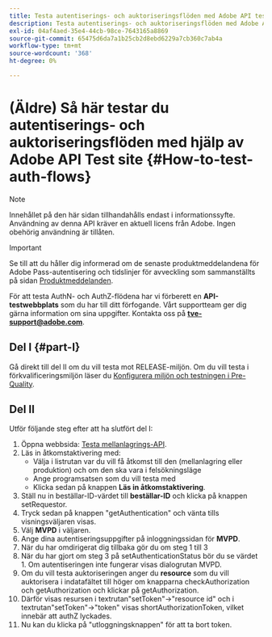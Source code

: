 ```yaml
---
title: Testa autentiserings- och auktoriseringsflöden med Adobe API test site
description: Testa autentiserings- och auktoriseringsflöden med Adobe API test site
exl-id: 04af4aed-35e4-44cb-98ce-7643165a8869
source-git-commit: 65475d6da7a1b25cb2d8ebd6229a7cb360c7ab4a
workflow-type: tm+mt
source-wordcount: '368'
ht-degree: 0%

---
```


# (Äldre) Så här testar du autentiserings- och auktoriseringsflöden med hjälp av Adobe API Test site {#How-to-test-auth-flows}

>[!NOTE]
>
>Innehållet på den här sidan tillhandahålls endast i informationssyfte. Användning av denna API kräver en aktuell licens från Adobe. Ingen obehörig användning är tillåten.

>[!IMPORTANT]
>
> Se till att du håller dig informerad om de senaste produktmeddelandena för Adobe Pass-autentisering och tidslinjer för avveckling som sammanställts på sidan [Produktmeddelanden](/help/authentication/product-announcements.md).

För att testa AuthN- och AuthZ-flödena har vi förberett en **API-testwebbplats** som du har till ditt förfogande. Vårt supportteam ger dig gärna information om sina uppgifter. Kontakta oss på **tve-support@adobe.com**.


## Del I {#part-I}

Gå direkt till del II om du vill testa mot RELEASE-miljön.  Om du vill testa i förkvalificeringsmiljön läser du [Konfigurera miljön och testningen i Pre-Quality](/help/authentication/notes-technical/environments/setting-up-your-environment-and-testing-in-prequal.md).

## Del II

Utför följande steg efter att ha slutfört del I:


1. Öppna webbsida: [Testa mellanlagrings-API](https://sp.auth-staging.adobe.com/apitest/api.html).
1. Läs in åtkomstaktivering med:
   * Välja i listrutan var du vill få åtkomst till den (mellanlagring eller produktion) och om den ska vara i felsökningsläge
   * Ange programsatsen som du vill testa med
   * Klicka sedan på knappen **Läs in åtkomstaktivering**.
1. Ställ nu in beställar-ID-värdet till **beställar-ID** och klicka på knappen setRequestor.
1. Tryck sedan på knappen &quot;getAuthentication&quot; och vänta tills visningsväljaren visas.
1. Välj **MVPD** i väljaren.
1. Ange dina autentiseringsuppgifter på inloggningssidan för **MVPD**.
1. När du har omdirigerat dig tillbaka gör du om steg 1 till 3
1. När du har gjort om steg 3 på setAuthenticationStatus bör du se värdet 1. Om autentiseringen inte fungerar visas dialogrutan MVPD.
1. Om du vill testa auktoriseringen anger du **resource** som du vill auktorisera i indatafältet till höger om knapparna checkAuthorization och getAuthorization och klickar på getAuthorization.
1. Därför visas resursen i textrutan&quot;setToken&quot;-\>&quot;resource id&quot; och i textrutan&quot;setToken&quot;-\>&quot;token&quot; visas shortAuthorizationToken, vilket innebär att authZ lyckades.
1. Nu kan du klicka på &quot;utloggningsknappen&quot; för att ta bort token.
